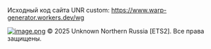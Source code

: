 Исходный код сайта UNR
custom: https://www.warp-generator.workers.dev/wg


[![image.png](https://i.postimg.cc/02Bps1NP/image.png)](https://postimg.cc/PP1LWcZR)
© 2025 Unknown Northern Russia [ETS2]. Все права защищены.
